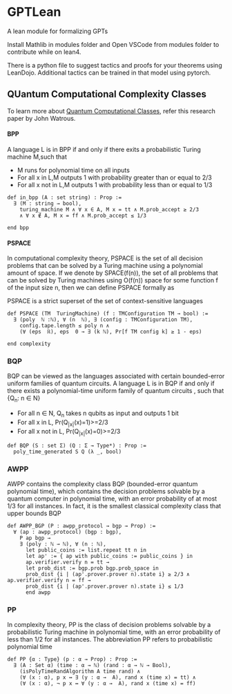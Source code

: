 # GPTLean 
A lean module for formalizing GPTs

Install Mathlib in modules folder and 
Open VSCode from modules folder to contribute while on lean4.

There is a python file to suggest tactics and proofs for your theorems using LeanDojo. Additional tactics can be trained in that model using pytorch.

## QUantum Computational Complexity Classes

To learn more about [Quantum Computational Classes](https://arxiv.org/abs/0804.3401), refer this research paper by John Watrous. 

#### BPP

A language L is in BPP if and only if there exits a probabilistic Turing machine M,such that

- M runs for polynomial time on all inputs
- For all x in L,M outputs 1 with probability greater than or equal to 2/3
- For all x not in L,M outputs 1 with probability less than or equal to 1/3

```lean4
def in_bpp (A : set string) : Prop :=
  ∃ (M : string → bool),
    turing_machine M ∧ ∀ x ∈ A, M x = tt ∧ M.prob_accept ≥ 2/3
    ∧ ∀ x ∉ A, M x = ff ∧ M.prob_accept ≤ 1/3

end bpp

```

#### PSPACE

In computational complexity theory, PSPACE is the set of all decision problems that can be solved by a Turing machine using a polynomial amount of space.
If we denote by SPACE(f(n)), the set of all problems that can be solved by Turing machines using O(f(n)) space for some function f of the input size n, then we can define PSPACE formally as


PSPACE is a strict superset of the set of context-sensitive languages

```
def PSPACE (TM  TuringMachine) (f : TMConfiguration TM → bool) :=
  ∃ (poly  ℕ :ℕ), ∀ (n  ℕ), ∃ (config : TMConfiguration TM),
    config.tape.length ≤ poly n ∧
    (∀ (eps  ℝ), eps  0 → ∃ (k ℕ), Pr[f TM config k] ≥ 1 - eps)

end complexity
```

### BQP

BQP can be viewed as the languages associated with certain bounded-error uniform families of quantum circuits. A language L is in BQP if and only if there exists a polynomial-time uniform family of quantum circuits , such that {Q<sub>n</sub>: n ∈ N}

- For all n ∈ N, Q<sub>n</sub> takes n qubits as input and outputs 1 bit
- For all x in L, Pr(Q<sub>|x|</sub>(x)=1)>=2/3
- For all x not in L, Pr(Q<sub>|x|</sub>(x)=0)>=2/3

```
def BQP (S : set Σ) (Q : Σ → Type*) : Prop :=
  poly_time_generated S Q (λ _, bool)
```

### AWPP

AWPP contains the complexity class BQP (bounded-error quantum polynomial time), which contains the decision problems solvable by a quantum computer in polynomial time, with an error probability of at most 1/3 for all instances. In fact, it is the smallest classical complexity class that upper bounds BQP

```
def AWPP_BGP (P : awpp_protocol → bgp → Prop) :=
  ∀ (ap : awpp_protocol) (bgp : bgp),
    P ap bgp →
    ∃ (poly : ℕ → ℕ), ∀ (n : ℕ),
      let public_coins := list.repeat tt n in
      let ap' := { ap with public_coins := public_coins } in
      ap.verifier.verify n = tt →
      let prob_dist := bgp.prob bgp.prob_space in
      prob_dist {i | (ap'.prover.prover n).state i} ≥ 2/3 ∧ ap.verifier.verify n = ff →
      prob_dist {i | (ap'.prover.prover n).state i} ≤ 1/3
      end awpp
```

### PP

In complexity theory, PP is the class of decision problems solvable by a probabilistic Turing machine in polynomial time, with an error probability of less than 1/2 for all instances. The abbreviation PP refers to probabilistic polynomial time

```
def PP {α : Type} (p : α → Prop) : Prop :=
  ∃ (A : Set α) (time : α → ℕ) (rand : α → ℕ → Bool),
    (isPolyTimeRandAlgorithm A time rand) ∧
    (∀ (x : α), p x ↔ ∃ (y : α →  A), rand x (time x) = tt) ∧
    (∀ (x : α), ¬ p x ↔ ∀ (y : α →  A), rand x (time x) = ff)
```
